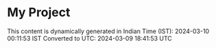 # My Project

This content is dynamically generated in Indian Time (IST): 2024-03-10 00:11:53 IST
Converted to UTC: 2024-03-09 18:41:53 UTC

